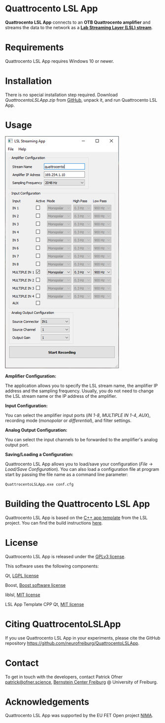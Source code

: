 # Quattrocento LSL App

**Quattrocento LSL App** connects to an **OTB Quattrocento amplifier** and streams the data to the network as a **[Lab Streaming Layer (LSL) stream](https://labstreaminglayer.org)**.

# Requirements

Quattrocento LSL App requires Windows 10 or newer.

# Installation

There is no special installation step required. Download _QuattrocentoLSLApp.zip_ from [GitHub](https://github.com/neurofreiburg/QuattrocentoLSLApp/releases), unpack it, and run Quattrocento LSL App.

# Usage

![screenhot](Quattrocento_LSL_App_Screenshot.png)

**Amplifier Configuration:**

The application allows you to specify the LSL stream name, the amplifier IP address and the sampling frequency. Usually, you do not need to change the LSL stream name or the IP address of the amplifier.

**Input Configuration:**

You can select the amplifier input ports (_IN 1-8_, _MULTIPLE IN 1-4_, _AUX_), recording mode (_monopolar_ or _differential_), and filter settings.

**Analog Output Configuration:**

You can select the input channels to be forwarded to the amplifier's analog output port.

**Saving/Loading a Configuration:**

Quattrocento LSL App allows you to load/save your configuration (_File_ -> _Load/Save Configuration_). You can also load a configuration file at program start by passing the file name as a command line parameter:

`QuattrocentoLSLApp.exe conf.cfg`

# Building the Quattrocento LSL App

Quattrocento LSL App is based on the [C++ app template](https://github.com/labstreaminglayer/AppTemplate_cpp_qt) from the LSL project. You can find the build instructions [here](https://labstreaminglayer.readthedocs.io/dev/app_build.html).

# License

Quattrocento LSL App is released under the [GPLv3 license](LICENSE).

This software uses the following components:

Qt, [LGPL license](https://doc.qt.io/qt-5/lgpl.html)

Boost, [Boost software license](https://www.boost.org/users/license.html)

liblsl, [MIT license](https://github.com/labstreaminglayer/liblsl/blob/master/LICENSE)

LSL App Template CPP Qt, [MIT license](https://github.com/labstreaminglayer/AppTemplate_cpp_qt/blob/master/LICENSE.txt)

# Citing QuattrocentoLSLApp

If you use Quattrocento LSL App in your experiments, please cite the GitHub repository <https://github.com/neurofreiburg/QuattrocentoLSLApp>.

# Contact

To get in touch with the developers, contact Patrick Ofner <patrick@ofner.science>, [Bernstein Center Freiburg](https://www.bcf.uni-freiburg.de) @ University of Freiburg.

# Acknowledgements

Quattrocento LSL App was supported by the EU FET Open project [NIMA](https://nima-project.eu).
